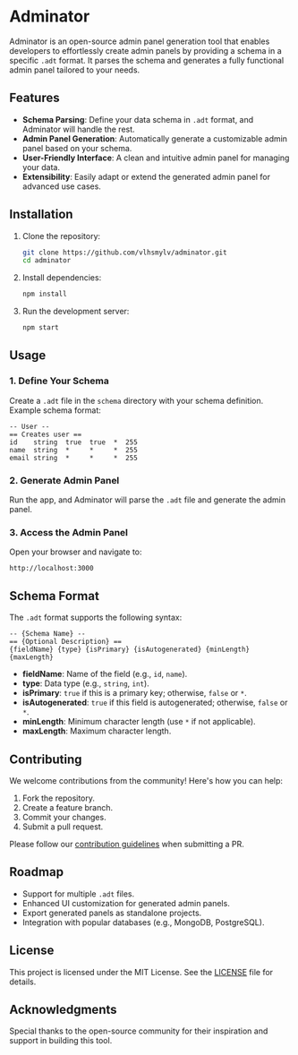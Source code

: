 # Adminator

Adminator is an open-source admin panel generation tool that enables developers to effortlessly create admin panels by providing a schema in a specific `.adt` format. It parses the schema and generates a fully functional admin panel tailored to your needs.

## Features

- **Schema Parsing**: Define your data schema in `.adt` format, and Adminator will handle the rest.
- **Admin Panel Generation**: Automatically generate a customizable admin panel based on your schema.
- **User-Friendly Interface**: A clean and intuitive admin panel for managing your data.
- **Extensibility**: Easily adapt or extend the generated admin panel for advanced use cases.

## Installation

1. Clone the repository:

   ```bash
   git clone https://github.com/vlhsmylv/adminator.git
   cd adminator
   ```

2. Install dependencies:

   ```bash
   npm install
   ```

3. Run the development server:

   ```bash
   npm start
   ```

## Usage

### 1. Define Your Schema

Create a `.adt` file in the `schema` directory with your schema definition. Example schema format:

```plaintext
-- User --
== Creates user ==
id    string  true  true  *  255
name  string  *     *     *  255
email string  *     *     *  255
```

### 2. Generate Admin Panel

Run the app, and Adminator will parse the `.adt` file and generate the admin panel.

### 3. Access the Admin Panel

Open your browser and navigate to:

```
http://localhost:3000
```

## Schema Format

The `.adt` format supports the following syntax:

```plaintext
-- {Schema Name} --
== {Optional Description} ==
{fieldName} {type} {isPrimary} {isAutogenerated} {minLength} {maxLength}
```

- **fieldName**: Name of the field (e.g., `id`, `name`).
- **type**: Data type (e.g., `string`, `int`).
- **isPrimary**: `true` if this is a primary key; otherwise, `false` or `*`.
- **isAutogenerated**: `true` if this field is autogenerated; otherwise, `false` or `*`.
- **minLength**: Minimum character length (use `*` if not applicable).
- **maxLength**: Maximum character length.

## Contributing

We welcome contributions from the community! Here's how you can help:

1. Fork the repository.
2. Create a feature branch.
3. Commit your changes.
4. Submit a pull request.

Please follow our [contribution guidelines](CONTRIBUTING.md) when submitting a PR.

## Roadmap

- Support for multiple `.adt` files.
- Enhanced UI customization for generated admin panels.
- Export generated panels as standalone projects.
- Integration with popular databases (e.g., MongoDB, PostgreSQL).

## License

This project is licensed under the MIT License. See the [LICENSE](LICENSE) file for details.

## Acknowledgments

Special thanks to the open-source community for their inspiration and support in building this tool.
